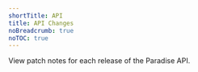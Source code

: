 ```yaml
---
shortTitle: API
title: API Changes
noBreadcrumb: true
noTOC: true
---
```


View patch notes for each release of the Paradise API.

<Overview />
